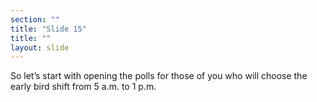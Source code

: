 ```yaml
---
section: ""
title: "Slide 15"
title: ""
layout: slide
---
```


So let’s start with opening the polls for those of you who will choose the early bird shift from 5 a.m. to 1 p.m.
